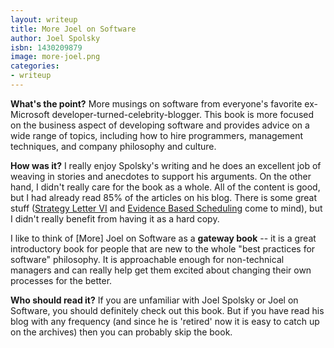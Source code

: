 ```yaml
---
layout: writeup
title: More Joel on Software
author: Joel Spolsky
isbn: 1430209879
image: more-joel.png
categories:
- writeup
---
```


**What's the point?**
More musings on software from everyone's favorite ex-Microsoft developer-turned-celebrity-blogger.  This 
book is more focused on the business aspect of developing software and provides advice on a wide range 
of topics, including how to hire programmers, management techniques, and company philosophy and culture.

**How was it?**
I really enjoy Spolsky's writing and he does an excellent job of weaving in stories and anecdotes to support
his arguments.  On the other hand, I didn't really care for the book as a whole.  All of the content is 
good, but I had already read 85% of the articles on his blog.  There is some great stuff 
([Strategy Letter VI](http://www.joelonsoftware.com/items/2007/09/18.html)
and [Evidence Based Scheduling](http://www.joelonsoftware.com/items/2007/10/26.html) come to mind), but 
I didn't really benefit from having it as a hard copy.

I like to think of \[More\] Joel on Software as a **gateway book** -- it is a great introductory book for 
people that are new to the whole "best practices for software" philosophy.  It is approachable enough for
non-technical managers and can really help get them excited about changing their own processes for the
better.

**Who should read it?**
If you are unfamiliar with Joel Spolsky or Joel on Software, you should definitely check out this book.  But 
if you have read his blog with any frequency (and since he is 'retired' now it is easy to catch up on the 
archives) then you can probably skip the book.